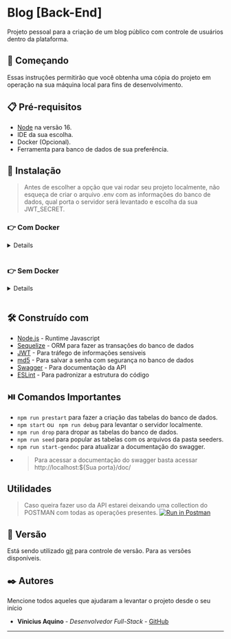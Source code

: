 # Blog [Back-End]

Projeto pessoal para a criação de um blog público com controle de usuários dentro da plataforma.

## 🚀 Começando

Essas instruções permitirão que você obtenha uma cópia do projeto em operação na sua máquina local para fins de desenvolvimento.

## 📋 Pré-requisitos
 - [Node](https://nodejs.org/en/) na versão 16.
 - IDE da sua escolha.
 - Docker (Opcional).
 - Ferramenta para banco de dados de sua preferência.

## 🔧 Instalação

>Antes de escolher a opção que vai rodar seu projeto localmente, não esqueça de criar o arquivo .env com as informações do banco de dados, qual porta o servidor será levantado e escolha da sua JWT_SECRET.

  ### 👉 Com Docker
<details>
  > Rode os serviços `node` e `db` com o comando `docker-compose up -d --build`.

  - Esses serviços irão inicializar um container chamado `blogs_api` e outro chamado `blogs_api_db`;

  - A partir daqui você pode rodar o container `blogs_api` via CLI ou abri-lo no VS Code;

  > Use o comando `docker exec -it blogs_api bash`.

  - Ele te dará acesso ao terminal interativo do container criado pelo compose, que está rodando em segundo plano.

  > Instale as dependências com `npm install`. (Instale dentro do container)
  
  - Caso opte por utilizar o Docker, **TODOS** os comandos disponíveis no `package.json` devem ser executados **DENTRO** do container, ou seja, no terminal que aparece após a execução do comando `docker exec` citado acima. 

  - O **git** dentro do container não vem configurado com suas credenciais. Ou faça os commits fora do container, ou configure as suas credenciais do git dentro do container.
</details>
<br />

  ### 👉 Sem Docker
<details>
  > Instale com `npm install`
  
  - Não rode o comando npm audit fix! Ele atualiza várias dependências do projeto, e essa atualização gera conflitos com o avaliador.

</details>
<br/>

## 🛠️ Construído com

* [Node.js](https://nodejs.org/en/) - Runtime Javascript
* [Sequelize](https://sequelize.org/) - ORM para fazer as transações do banco de dados
* [JWT](https://jwt.io/introduction) - Para tráfego de informações sensiveis
* [md5](https://www.md5hashgenerator.com/) - Para salvar a senha com segurança no banco de dados
* [Swagger](https://swagger.io/) - Para documentação da API
* [ESLint](https://eslint.org/) - Para padronizar a estrutura do código

## :play_or_pause_button: Comandos Importantes
 * ``` npm run prestart ``` para fazer a criação das tabelas do banco de dados.
 * ``` npm start ``` ou ``` npm run debug``` para levantar o servidor localmente.
 * ``` npm run drop ``` para dropar as tabelas do banco de dados.
 * ``` npm run seed ``` para popular as tabelas com os arquivos da pasta seeders.
 * ``` npm run start-gendoc ``` para atualizar a documentação do swagger.
  * > Para acessar a documentação do swagger basta acessar http://localhost:${Sua porta}/doc/

## Utilidades
  > Caso queira fazer uso da API estarei deixando uma collection do POSTMAN com todas as operações presentes.
  [![Run in Postman](https://run.pstmn.io/button.svg)](https://app.getpostman.com/run-collection/94da45c1d642150d6a1f?action=collection%2Fimport)
## 📌 Versão

Está sendo utilizado [git](https://git-scm.com/) para controle de versão. Para as versões disponíveis.

## ✒️ Autores

Mencione todos aqueles que ajudaram a levantar o projeto desde o seu início

* **Vinicius Aquino** - *Desenvolvedor Full-Stack* - [GitHub](https://github.com/CandidoVinii)


---
